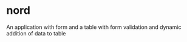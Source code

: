 # nord
An application with form and a table with form validation and dynamic addition of data to table
